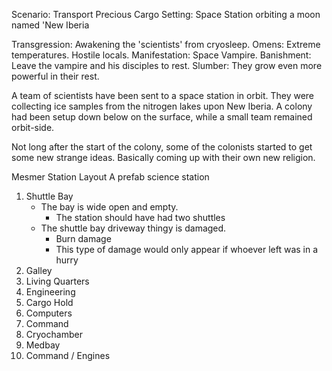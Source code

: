 Scenario: Transport Precious Cargo
Setting: Space Station orbiting a moon named 'New Iberia

Transgression: Awakening the 'scientists' from cryosleep.
Omens: Extreme temperatures. Hostile locals.
Manifestation: Space Vampire.
Banishment: Leave the vampire and his disciples to rest.
Slumber: They grow even more powerful in their rest.

A team of scientists have been sent to a space station in orbit. They were collecting ice samples from the nitrogen lakes upon New Iberia.
A colony had been setup down below on the surface, while a small team remained orbit-side. 

Not long after the start of the colony, some of the colonists started to get some new strange ideas. Basically coming up with their own new religion.



Mesmer Station Layout
A prefab science station 
1. Shuttle Bay
    - The bay is wide open and empty.
	    - The station should have had two shuttles
	- The shuttle bay driveway thingy is damaged.
		- Burn damage
		- This type of damage would only appear if whoever left was in a hurry
2. Galley
3. Living Quarters
4. Engineering
5. Cargo Hold
6. Computers
7. Command
8. Cryochamber
9. Medbay
10. Command / Engines